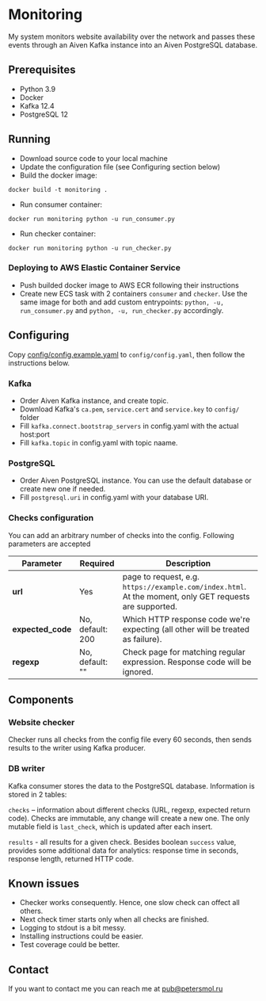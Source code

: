 # Monitoring

My system monitors website availability over the network and passes these events through an Aiven Kafka instance into an Aiven PostgreSQL database.

## Prerequisites

* Python 3.9
* Docker
* Kafka 12.4
* PostgreSQL 12


## Running

* Download source code to your local machine
* Update the configuration file (see Configuring section below)
* Build the docker image:
```
docker build -t monitoring .
```
* Run consumer container:
```
docker run monitoring python -u run_consumer.py
```
* Run checker container:
```
docker run monitoring python -u run_checker.py
```

### Deploying to AWS Elastic Container Service
* Push builded docker image to AWS ECR following their instructions
* Create new ECS task with 2 containers `consumer` and `checker`. Use the same image for both and add custom entrypoints: `python, -u, run_consumer.py` and `python, -u, run_checker.py` accordingly.

## Configuring

Copy [config/config.example.yaml](config/config.example.yaml) to `config/config.yaml`, then follow the instructions below.

### Kafka
* Order Aiven Kafka instance, and create topic.
* Download Kafka's `ca.pem`, `service.cert` and `service.key` to `config/` folder
* Fill `kafka.connect.bootstrap_servers` in config.yaml with the actual host:port
* Fill `kafka.topic` in config.yaml with topic naame.

### PostgreSQL
* Order Aiven PostgreSQL instance. You can use the default database or create new one if needed.
* Fill `postgresql.uri` in config.yaml with your database URI.
### Checks configuration

You can add an arbitrary number of checks into the config. Following parameters are accepted

| Parameter | Required | Description |
| --- | --- | --- |
| **url** | Yes |  page to request, e.g. `https://example.com/index.html`. At the moment, only GET requests are supported. |
| **expected_code** | No, default: 200 | Which HTTP response code we're expecting (all other will be treated as failure). |
| **regexp** | No, default: "" | Check page for matching regular expression. Response code will be ignored. |



## Components

### Website checker

Checker runs all checks from the config file every 60 seconds, then sends results to the writer using Kafka producer.

### DB writer

Kafka consumer stores the data to the PostgreSQL database. Information is stored in 2 tables:

`checks` – information about different checks (URL, regexp, expected return code). Checks are immutable, any change will create a new one. The only mutable field is `last_check`, which is updated after each insert.

`results` - all results for a given check. Besides boolean `success` value, provides some additional data for analytics: response time in seconds, response length, returned HTTP code.

## Known issues

* Checker works consequently. Hence, one slow check can offect all others.
* Next check timer starts only when all checks are finished.
* Logging to stdout is a bit messy.
* Installing instructions could be easier.
* Test coverage could be better.
## Contact

If you want to contact me you can reach me at <pub@petersmol.ru>